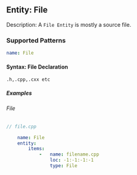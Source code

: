 ## Entity:  File

Description: A `File Entity` is mostly a source file.

### Supported Patterns

```yaml
name: File
```

#### Syntax: File Declaration

```text
.h,.cpp,.cxx etc
```

##### Examples

###### File
```cpp
// file.cpp
```
```yaml
    name: File
    entity:
        items:
            -   name: filename.cpp
                loc: -1:-1:-1:-1
                type: File
```